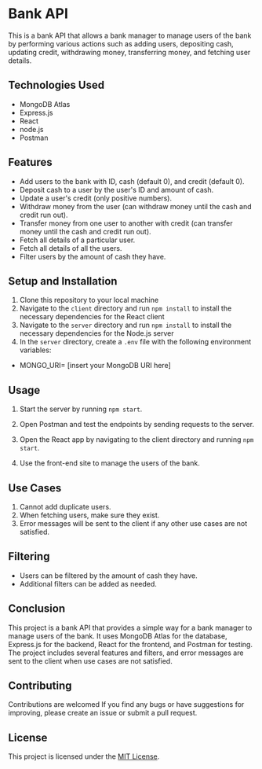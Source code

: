 # Bank API

This is a bank API that allows a bank manager to manage users of the bank by performing various actions such as adding users, depositing cash, updating credit, withdrawing money, transferring money, and fetching user details.

## Technologies Used

- MongoDB Atlas
- Express.js
- React
- node.js
- Postman

## Features

- Add users to the bank with ID, cash (default 0), and credit (default 0).
- Deposit cash to a user by the user's ID and amount of cash.
- Update a user's credit (only positive numbers).
- Withdraw money from the user (can withdraw money until the cash and credit run out).
- Transfer money from one user to another with credit (can transfer money until the cash and credit run out).
- Fetch all details of a particular user.
- Fetch all details of all the users.
- Filter users by the amount of cash they have.

## Setup and Installation

1. Clone this repository to your local machine
2. Navigate to the `client` directory and run `npm install` to install the necessary dependencies for the React client
3. Navigate to the `server` directory and run `npm install` to install the necessary dependencies for the Node.js server
4. In the `server` directory, create a `.env` file with the following environment variables:

- MONGO_URI= [insert your MongoDB URI here]

## Usage

1. Start the server by running `npm start`.
2. Open Postman and test the endpoints by sending requests to the server.

3. Open the React app by navigating to the client directory and running `npm start`.
4. Use the front-end site to manage the users of the bank.

## Use Cases

1. Cannot add duplicate users.
2. When fetching users, make sure they exist.
3. Error messages will be sent to the client if any other use cases are not satisfied.

## Filtering

- Users can be filtered by the amount of cash they have.
- Additional filters can be added as needed.

## Conclusion

This project is a bank API that provides a simple way for a bank manager to manage users of the bank. It uses MongoDB Atlas for the database, Express.js for the backend, React for the frontend, and Postman for testing. The project includes several features and filters, and error messages are sent to the client when use cases are not satisfied.

## Contributing

Contributions are welcomed If you find any bugs or have suggestions for improving, please create an issue or submit a pull request.

## License

This project is licensed under the [MIT License](https://opensource.org/licenses/MIT).
